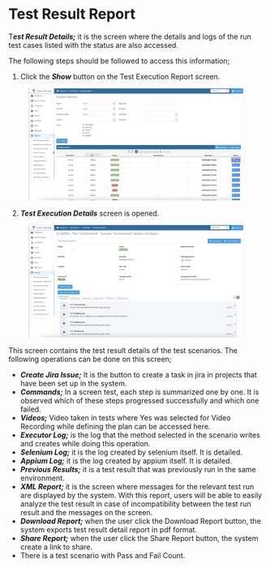 # Test Result Report

&#x54;_**est Result Details;**_ it is the screen where the details and logs of the run test cases listed with the status are also accessed.&#x20;

The following steps should be followed to access this information;

1. Click the _**Show**_ button on the Test Execution Report screen.

<figure><img src="../../.gitbook/assets/Screenshot 2025-03-07 at 08.52.24.png" alt=""><figcaption></figcaption></figure>

2. _**Test Execution Details**_ screen is opened.

<figure><img src="../../.gitbook/assets/Screenshot 2025-03-07 at 08.49.42.png" alt=""><figcaption></figcaption></figure>

This screen contains the test result details of the test scenarios. The following operations can be done on this screen;

* _**Create Jira Issue;**_ It is the button to create a task in jira in projects that have been set up in the system.&#x20;
* _**Commands;**_ In a screen test, each step is summarized one by one. It is observed which of these steps progressed successfully and which one failed.&#x20;
* _**Videos;**_ Video taken in tests where Yes was selected for Video Recording while defining the plan can be accessed here.&#x20;
* _**Executor Log;**_ is the log that the method selected in the scenario writes and creates while doing this operation.&#x20;
* _**Selenium Log;**_ it is the log created by selenium itself. It is detailed.&#x20;
* _**Appium Log;**_ it is the log created by appium itself. It is detailed.&#x20;
* _**Previous Results;**_ it is a test result that was previously run in the same environment.
* _**XML Report;**_  it is the screen where messages for the relevant test run are displayed by the system. With this report, users will be able to easily analyze the test result in case of incompatibility between the test run result and the messages on the screen.
* _**Download Report;**_ when the user click the Download Report button, the system exports test result detail report in pdf format.&#x20;
* _**Share Report;**_ when the user click the Share Report button, the system create a link to share.
* There is a test scenario with Pass and Fail Count.




